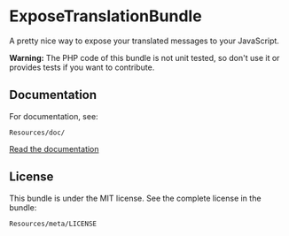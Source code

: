 ExposeTranslationBundle
=======================

A pretty nice way to expose your translated messages to your JavaScript.

**Warning:** The PHP code of this bundle is not unit tested, so don't use it or provides tests if you want to contribute.


## Documentation

For documentation, see:

    Resources/doc/

[Read the documentation](https://github.com/kkapron/BazingaExposeTranslationBundle/blob/master/Resources/doc/README.markdown)


## License

This bundle is under the MIT license. See the complete license in the bundle:

    Resources/meta/LICENSE
